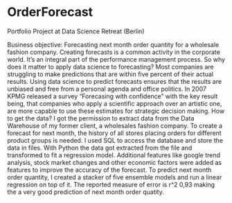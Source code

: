 # OrderForecast
Portfolio Project at Data Science Retreat (Berlin) 

Business objective: Forecasting next month order quantity for a wholesale fashion company. 
Creating forecasts is a common activity in the corporate world. It’s an integral part of the performance management process. So why does it matter to apply data science to forecasting? Most companies are struggling to make predictions that are within five percent of their actual results. Using data science to predict forecasts ensures that the results are unbiased and free from a personal agenda and office politics. In 2007 KPMG released a survey “Forecasing with confidence” with the key result being, that companies who apply a scientific approach over an artistic one, are more capable to use these estimates for strategic decision making.
How to get the data? I got the permission to extract data from the Data Warehouse of my former client, a wholesales fashion company. To create a forecast for next month, the history of all stores placing orders for different product groups is needed. I used SQL to access the database and store the data in files. With Python the data got extracted from the file and transformed to fit a regression model. Additional features like google trend analysis, stock market changes and other economic factors were added as features to improve the accuracy of the forecast. To predict next month order quantity, I created a stacker of five ensemble models and run a linear regression on top of it. The reported measure of error is r^2 0,93 making the a very good prediction of next month order quatity.   

